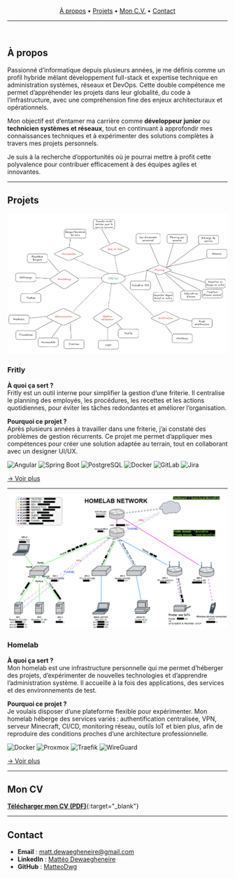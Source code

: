 
<link rel="stylesheet" href="assets/style.css">

<!-- Navbar -->
<p align="center">
  <a href="#a-propos">À propos</a> •
  <a href="#projets">Projets</a> •
  <a href="#mon-cv">Mon C.V.</a> •
  <a href="#contact">Contact</a>
</p>

---

<div id="lightbox">
  <img id="lightbox-img">
</div>

## À propos
Passionné d’informatique depuis plusieurs années, je me définis comme un profil hybride mêlant développement full-stack et expertise technique en administration systèmes, réseaux et DevOps. Cette double compétence me permet d’appréhender les projets dans leur globalité, du code à l’infrastructure, avec une compréhension fine des enjeux architecturaux et opérationnels.

Mon objectif est d’entamer ma carrière comme **développeur junior** ou **technicien systèmes et réseaux**, tout en continuant à approfondir mes connaissances techniques et à expérimenter des solutions complètes à travers mes projets personnels.

Je suis à la recherche d’opportunités où je pourrai mettre à profit cette polyvalence pour contribuer efficacement à des équipes agiles et innovantes.

---

## Projets

<div class="project-card">
  <!-- IMAGE -->
  <div class="project-image">
    <img src="images/fritly_functionnalities.png" alt="Schéma Fritly" class="zoomable">
  </div>

  <!-- TEXTE -->
  <div class="project-text">
    <h3>Fritly</h3>
    <p><strong>À quoi ça sert ?</strong><br>
      Fritly est un outil interne pour simplifier la gestion d’une friterie. Il centralise le planning des employés,
      les procédures, les recettes et les actions quotidiennes, pour éviter les tâches redondantes et améliorer
      l’organisation.</p>
    <p><strong>Pourquoi ce projet ?</strong><br>
      Après plusieurs années à travailler dans une friterie, j’ai constaté des problèmes de gestion récurrents.
      Ce projet me permet d’appliquer mes compétences pour créer une solution adaptée au terrain, tout en
      collaborant avec un designer UI/UX.</p>
    <!-- BADGES -->
    <div class="badges">
      <img src="https://img.shields.io/badge/Angular-000000?logo=angular&logoColor=white" alt="Angular" />
      <img src="https://img.shields.io/badge/Spring_Boot-000000?logo=springboot&logoColor=white" alt="Spring Boot" />
      <img src="https://img.shields.io/badge/PostgreSQL-000000?logo=postgresql&logoColor=white" alt="PostgreSQL" />
      <img src="https://img.shields.io/badge/Docker-000000?logo=docker&logoColor=white" alt="Docker" />
      <img src="https://img.shields.io/badge/GitLab-000000?logo=gitlab&logoColor=white" alt="GitLab" />
      <img src="https://img.shields.io/badge/Jira-000000?logo=jira&logoColor=white" alt="Jira">
    </div>
    <!-- LIEN VOIR PLUS -->
    <p><a href="/fritly" class="see-more">→ Voir plus</a></p>
  </div>
</div>

---

<div class="project-card">
  <!-- IMAGE -->
  <div class="project-image">
    <img src="images/homelab_schema.png" alt="Schéma Homelab" class="zoomable">
  </div>

  <!-- TEXTE -->
  <div class="project-text">
    <h3>Homelab</h3>
    <p><strong>À quoi ça sert ?</strong><br>
    Mon homelab est une infrastructure personnelle qui me permet d’héberger des projets, d’expérimenter de nouvelles technologies et d’apprendre l’administration système. Il accueille à la fois des applications, des services et des environnements de test.</p>
    <p><strong>Pourquoi ce projet ?</strong><br>
    Je voulais disposer d’une plateforme flexible pour expérimenter. Mon homelab héberge des services variés : authentification centralisée, VPN, serveur Minecraft, CI/CD, monitoring réseau, outils IoT et bien plus, afin de reproduire des conditions proches d’une architecture professionnelle.</p>
    <!-- BADGES -->
    <div class="badges">
      <img src="https://img.shields.io/badge/Docker-000000?logo=docker&logoColor=white" alt="Docker" />
      <img src="https://img.shields.io/badge/Proxmox-000000?logo=proxmox&logoColor=white" alt="Proxmox" />
      <img src="https://img.shields.io/badge/Traefik-000000?logo=traefik&logoColor=white" alt="Traefik" />
      <img src="https://img.shields.io/badge/WireGuard-000000?logo=wireguard&logoColor=white" alt="WireGuard" />
    </div>
    <!-- LIEN VOIR PLUS -->
    <p><a href="/homelab" class="see-more">→ Voir plus</a></p>
  </div>
</div>


---

## Mon CV
[**Télécharger mon CV (PDF)**](assets/Curriculum_Mattéo_2025_job_developpeur_fullstack.pdf){:target="_blank"}

---

## Contact
- **Email** : matt.dewaegheneire@gmail.com
- **LinkedIn** : [Mattéo Dewaegheneire](https://www.linkedin.com/in/matt%C3%A9o-dewaegheneire-9a541629a/)  
- **GitHub** : [MatteoDwg](https://github.com/MatteoDwg)

